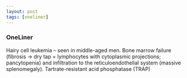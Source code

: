 ```yaml
---
layout: post
tags: [oneliner]
---
```



### OneLiner

Hairy cell leukemia – seen in middle-aged men. Bone marrow failure (fibrosis -> dry tap = lymphocytes with cytoplasmic projections; pancytopenia) and infiltration to the reticuloendothelial system (massive splenomegaly). Tartrate-resistant acid phosphatase (TRAP)
